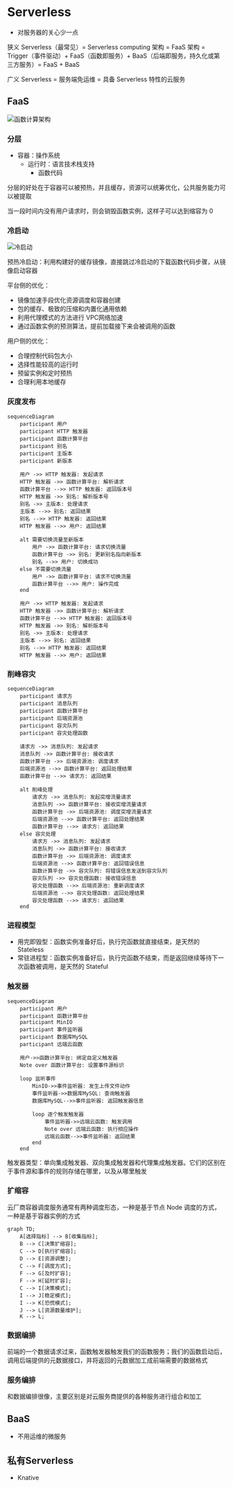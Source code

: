 
# Serverless

- 对服务器的关心少一点

狭义 Serverless（最常见）= Serverless computing 架构 = FaaS 架构 = Trigger（事件驱动）+ FaaS（函数即服务）+ BaaS（后端即服务，持久化或第三方服务）= FaaS + BaaS

广义 Serverless = 服务端免运维 = 具备 Serverless 特性的云服务

## FaaS

![函数计算架构](/assets/2023529103428.webp)

### 分层

- 容器：操作系统
  - 运行时：语言技术栈支持
    - 函数代码

分层的好处在于容器可以被预热，并且缓存，资源可以统筹优化，公共服务能力可以被提取

当一段时间内没有用户请求时，则会销毁函数实例，这样子可以达到缩容为 0

### 冷启动

![冷启动](/assets/202212717391.webp)

预热冷启动：利用构建好的缓存镜像，直接跳过冷启动的下载函数代码步骤，从镜像启动容器

平台侧的优化：

- 镜像加速手段优化资源调度和容器创建
- 包的缓存、极致的压缩和内置化通用依赖
- 利用代理模式的方法进行 VPC网络加速
- 通过函数实例的预测算法，提前加载接下来会被调用的函数

用户侧的优化：

- 合理控制代码包大小
- 选择性能较高的运行时
- 预留实例和定时预热
- 合理利用本地缓存

### 灰度发布

```mermaid
sequenceDiagram
    participant 用户
    participant HTTP 触发器
    participant 函数计算平台
    participant 别名
    participant 主版本
    participant 新版本

    用户 ->> HTTP 触发器: 发起请求
    HTTP 触发器 ->> 函数计算平台: 解析请求
    函数计算平台 -->> HTTP 触发器: 返回版本号
    HTTP 触发器 ->> 别名: 解析版本号
    别名 ->> 主版本: 处理请求
    主版本 -->> 别名: 返回结果
    别名 -->> HTTP 触发器: 返回结果
    HTTP 触发器 -->> 用户: 返回结果

    alt 需要切换流量至新版本
        用户 ->> 函数计算平台: 请求切换流量
        函数计算平台 ->> 别名: 更新别名指向新版本
        别名 -->> 用户: 切换成功
    else 不需要切换流量
        用户 ->> 函数计算平台: 请求不切换流量
        函数计算平台 -->> 用户: 操作完成
    end

    用户 ->> HTTP 触发器: 发起请求
    HTTP 触发器 ->> 函数计算平台: 解析请求
    函数计算平台 -->> HTTP 触发器: 返回版本号
    HTTP 触发器 ->> 别名: 解析版本号
    别名 ->> 主版本: 处理请求
    主版本 -->> 别名: 返回结果
    别名 -->> HTTP 触发器: 返回结果
    HTTP 触发器 -->> 用户: 返回结果

```

### 削峰容灾

```mermaid
sequenceDiagram
    participant 请求方
    participant 消息队列
    participant 函数计算平台
    participant 后端资源池
    participant 容灾队列
    participant 容灾处理函数

    请求方 ->> 消息队列: 发起请求
    消息队列 ->> 函数计算平台: 接收请求
    函数计算平台 ->> 后端资源池: 调度请求
    后端资源池 -->> 函数计算平台: 返回处理结果
    函数计算平台 -->> 请求方: 返回结果

    alt 削峰处理
        请求方 ->> 消息队列: 发起突增流量请求
        消息队列 ->> 函数计算平台: 接收突增流量请求
        函数计算平台 ->> 后端资源池: 调度突增流量请求
        后端资源池 -->> 函数计算平台: 返回处理结果
        函数计算平台 -->> 请求方: 返回结果
    else 容灾处理
        请求方 ->> 消息队列: 发起请求
        消息队列 ->> 函数计算平台: 接收请求
        函数计算平台 ->> 后端资源池: 调度请求
        后端资源池 -->> 函数计算平台: 返回错误信息
        函数计算平台 ->> 容灾队列: 将错误信息发送到容灾队列
        容灾队列 ->> 容灾处理函数: 接收错误信息
        容灾处理函数 -->> 后端资源池: 重新调度请求
        后端资源池 -->> 容灾处理函数: 返回处理结果
        容灾处理函数 -->> 请求方: 返回结果
    end

```

### 进程模型

- 用完即毁型：函数实例准备好后，执行完函数就直接结束，是天然的 Stateless
- 常驻进程型：函数实例准备好后，执行完函数不结束，而是返回继续等待下一次函数被调用，是天然的 Stateful

### 触发器

```mermaid
sequenceDiagram
    participant 用户
    participant 函数计算平台
    participant MinIO
    participant 事件监听器
    participant 数据库MySQL
    participant 远端云函数

    用户->>函数计算平台: 绑定自定义触发器
    Note over 函数计算平台: 设置事件源标识

    loop 监听事件
        MinIO->>事件监听器: 发生上传文件动作
        事件监听器->>数据库MySQL: 查询触发器
        数据库MySQL-->>事件监听器: 返回触发器信息

        loop 逐个触发触发器
            事件监听器->>远端云函数: 触发调用
            Note over 远端云函数: 执行相应操作
            远端云函数-->>事件监听器: 返回结果
        end
    end
```

触发器类型：单向集成触发器、双向集成触发器和代理集成触发器。它们的区别在于事件源和事件的规则存储在哪里，以及从哪里触发

### 扩缩容

云厂商容器调度服务通常有两种调度形态，一种是基于节点 Node 调度的方式，一种是基于容器实例的方式

```mermaid
graph TD;
    A[选择指标] --> B[收集指标];
    B --> C[决策扩缩容];
    C --> D[执行扩缩容];
    D --> E[资源调整];
    C --> F[调度方式];
    F --> G[及时扩容];
    F --> H[延时扩容];
    C --> I[决策模式];
    I --> J[稳定模式];
    I --> K[恐慌模式];
    J --> L[资源数量维护];
    K --> L;
```

### 数据编排

前端的一个数据请求过来，函数触发器触发我们的函数服务；我们的函数启动后，调用后端提供的元数据接口，并将返回的元数据加工成前端需要的数据格式

### 服务编排

和数据编排很像，主要区别是对云服务商提供的各种服务进行组合和加工

## BaaS

- 不用运维的微服务

## 私有Serverless

- Knative
